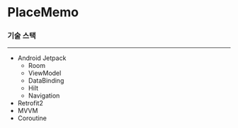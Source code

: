 # PlaceMemo
### 기술 스택
---
- Android Jetpack
    - Room
    - ViewModel
    - DataBinding
    - Hilt
    - Navigation
- Retrofit2
- MVVM
- Coroutine

